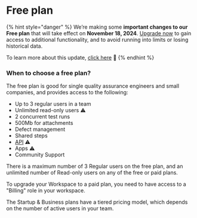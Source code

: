 # Free plan

{% hint style="danger" %}
We’re making some **important changes to our Free plan** that will take effect on **November 18, 2024**. [Upgrade now](https://app.qase.io/billing) to gain access to additional functionality, and to avoid running into limits or losing historical data.

To learn more about this update, [click here](https://help.qase.io/en/articles/9902729-free-plan-updates) 🔗
{% endhint %}

### When to choose a free plan?

The free plan is good for single quality assurance engineers and small companies, and provides access to the following:

* Up to 3 regular users in a team
* Unlimited read-only users :warning:
* 2 concurrent test runs&#x20;
* 500Mb for attachments
* Defect management
* Shared steps
* [API](https://developers.qase.io/reference/introduction-to-the-qase-api) :warning:
* Apps :warning:
* Community Support

There is a maximum number of 3 Regular users on the free plan, and an unlimited number of Read-only users on any of the free or paid plans.

To upgrade your Workspace to a paid plan, you need to have access to a "Billing" role in your workspace.

The Startup & Business plans have a tiered pricing model, which depends on the number of active users in your team.
